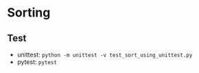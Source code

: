 # Sorting

## Test
- unittest: `python -m unittest -v test_sort_using_unittest.py`
- pytest: `pytest`
